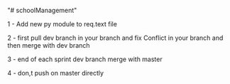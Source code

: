 "# schoolManagement" 

1 - Add new py module to req.text file

2 - first pull dev branch in your branch and fix Conflict in your branch and then merge with dev branch

3 - end of each sprint dev branch merge with master

4 - don,t push on master directly
